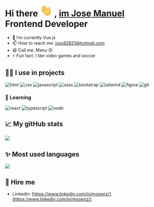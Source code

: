 <h1>
  Hi there <img src="./hello.gif" alt="Say hello gif" width="40px" height="40px" /> , <a href="https://www.mooenz.me/" target="_blank" rel="noopener noreferrer" >im Jose Manuel</a> Frontend Developer
  
</h1>

<!--
- 👯 I’m looking to collaborate on ...
- 🤔 I’m looking for help with ...
- 💬 Ask me about ...
-->

<!-- - 🔭 I’m currently working on my formation como frontend and i need job 🙏 -->
- 🌱 I’m currently Vue.js
- 📫 How to reach me: joss92821@hotmail.com
- 😄 Call me: Manu 😊
- ⚡ Fun fact: I like video games and soccer

## 💪🏼 **I use in projects**

![html](https://img.shields.io/badge/HTML5-E34F26?style=flat-square&logo=html5&logoColor=white)
![css](https://img.shields.io/badge/CSS3-1572B6?style=flat-square&logo=css3&logoColor=white)
![javascript](https://img.shields.io/badge/JAVASCRIPT-333?style=flat-square&logo=javascript&logoColor=#F7DF1E)
![sass](https://img.shields.io/badge/SASS-CC6699?style=flat-square&logo=sass&logoColor=white)
![bootstrap](https://img.shields.io/badge/BOOTSTRAP-7952B3?style=flat-square&logo=bootstrap&logoColor=white)
![tailwind](https://img.shields.io/badge/TAILWIND-06B6D4?style=flat-square&logo=Tailwind%20CSS&logoColor=white)
![figma](https://img.shields.io/badge/FIGMA-F24E1E?style=flat-square&logo=figma&logoColor=white)
![git](https://img.shields.io/badge/GIT-F05032?style=flat-square&logo=git&logoColor=white)
<!-- ![npm](https://img.shields.io/badge/NPM-CB3837?style=flat-square&logo=npm&logoColor=white) -->
<!-- ![styled components](https://img.shields.io/badge/STYLED%20COMPONENTS-DB7093?style=flat-square&logo=styled-components&logoColor=white) -->

### 🚀 **Learning**

![react](https://img.shields.io/badge/REACT-61DAFB?style=flat-square&logo=react&logoColor=white)
![typescript](https://img.shields.io/badge/TYPESCRIPT-3178C6?style=flat-square&logo=typeScript&logoColor=white)
![node](https://img.shields.io/badge/NODE-339933?style=flat-square&logo=node.js&logoColor=white)

<!-- ![vue](https://img.shields.io/badge/VUE-4FC08D?style=flat-square&logo=vue.js&logoColor=white) -->
<!-- ![next](https://img.shields.io/badge/NEXT.JS-000?style=flat-square&logo=next.js&logoColor=white) -->

## 📈 **My gitHub stats**

<a href="https://www.mooenz.me/" title="Mooenz site" target="_blank" rel="noopener noreferrer">
  <img height="180em" src="https://github-readme-stats.vercel.app/api?username=mooenz&show_icons=true&theme=onedark" />
</a>

## ✨ **Most used languages**

<a href="https://www.mooenz.me/" title="Mooenz site" target="_blank" rel="noopener noreferrer">
  <img height="180em" src="https://github-readme-stats.vercel.app/api/top-langs/?username=mooenz&layout=compact&show_icons=true&theme=onedark" />
</a>

## 💖 **Hire me**

- Linkedin: [https://www.linkedin.com/in/mooenz/](https://www.linkedin.com/in/mooenz/)
